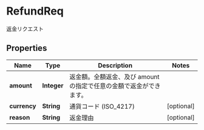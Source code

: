 

# RefundReq

返金リクエスト
## Properties

Name | Type | Description | Notes
------------ | ------------- | ------------- | -------------
**amount** | **Integer** | 返金額。全額返金、及び amount の指定で任意の金額で返金ができます。 | 
**currency** | **String** | 通貨コード (ISO_4217) |  [optional]
**reason** | **String** | 返金理由 |  [optional]



